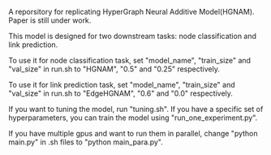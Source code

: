 A reporsitory for replicating HyperGraph Neural Additive Model(HGNAM). Paper is still under work.

This model is designed for two downstream tasks: node classification and link prediction.

To use it for node classification task, set "model_name", "train_size" and "val_size" in run.sh to "HGNAM", "0.5" and "0.25" respectively.

To use it for link prediction task, set "model_name", "train_size" and "val_size" in run.sh to "EdgeHGNAM", "0.6" and "0.0" respectively.

If you want to tuning the model, run "tuning.sh". If you have a specific set of hyperparameters, you can train the model using "run_one_experiment.py".

If you have multiple gpus and want to run them in parallel, change "python main.py" in .sh files to "python main_para.py".
